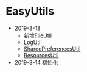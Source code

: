 # EasyUtils
- 2019-3-18 
  - 新增[FileUtil](./lib/src/main/java/com/mml/lib/FileUtil.kt)
  - [LogUtil](./lib/src/main/java/com/mml/lib/LogUtil.kt)
  - [SharedPreferencesUtil](./lib/src/main/java/com/mml/lib/SharedPreferencesUtil.kt)
  - [ResourcesUtil](./lib/src/main/java/com/mml/lib/ResourcesUtil.kt)
- 2019-3-14 初始化